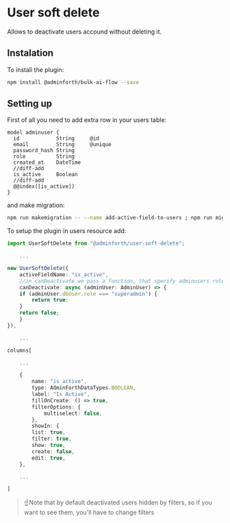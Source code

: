 # User soft delete

Allows to deactivate users accound without deleting it.


## Instalation

To install the plugin:

```bash
npm install @adminforth/bulk-ai-flow --save
```

## Setting up
First of all you need to add extra row in your users table:

``` .title="./schema.prisma"
model adminuser {
  id            String     @id
  email         String     @unique
  password_hash String
  role          String
  created_at    DateTime
  //diff-add
  is_active     Boolean
  //diff-add
  @@index([is_active])
}
```

and make migration:

```bash
npm run makemigration -- --name add-active-field-to-users ; npm run migrate:local
```

To setup the plugin in users resource add:

```ts .title="./adminuser"
import UserSoftDelete from "@adminforth/user-soft-delete";

    ...

new UserSoftDelete({
    activeFieldName: "is_active",
    //in canDeactivate we pass a function, that specify adminusers roles, which can seactivate other adminusers  
    canDeactivate: async (adminUser: AdminUser) => {
    if (adminUser.dbUser.role === "superadmin") {
        return true;
    }
    return false;
    }
}),

    ...

columns[

    ...

    {
        name: "is_active",
        type: AdminForthDataTypes.BOOLEAN,
        label: "Is Active",
        fillOnCreate: () => true,
        filterOptions: {
            multiselect: false,
        },
        showIn: {
        list: true,
        filter: true,
        show: true,
        create: false,
        edit: true,
    },

    ...

]
```

> ☝️Note that by default deactivated users hidden by filters, so if you want to see them, you'll have to change filters